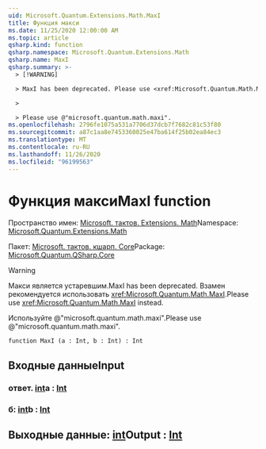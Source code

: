 ```yaml
---
uid: Microsoft.Quantum.Extensions.Math.MaxI
title: Функция макси
ms.date: 11/25/2020 12:00:00 AM
ms.topic: article
qsharp.kind: function
qsharp.namespace: Microsoft.Quantum.Extensions.Math
qsharp.name: MaxI
qsharp.summary: >-
  > [!WARNING]

  > MaxI has been deprecated. Please use <xref:Microsoft.Quantum.Math.MaxI> instead.

  >

  > Please use @"microsoft.quantum.math.maxi".
ms.openlocfilehash: 2796fe1075a531a7706d37dcb7f7682c81c53f80
ms.sourcegitcommit: a87c1aa8e7453360025e47ba614f25b02ea84ec3
ms.translationtype: MT
ms.contentlocale: ru-RU
ms.lasthandoff: 11/26/2020
ms.locfileid: "96199563"
---
```

# <a name="maxi-function"></a><span data-ttu-id="30217-102">Функция макси</span><span class="sxs-lookup"><span data-stu-id="30217-102">MaxI function</span></span>

<span data-ttu-id="30217-103">Пространство имен: [Microsoft. тактов. Extensions. Math](xref:Microsoft.Quantum.Extensions.Math)</span><span class="sxs-lookup"><span data-stu-id="30217-103">Namespace: [Microsoft.Quantum.Extensions.Math](xref:Microsoft.Quantum.Extensions.Math)</span></span>

<span data-ttu-id="30217-104">Пакет: [Microsoft. тактов. кшарп. Core](https://nuget.org/packages/Microsoft.Quantum.QSharp.Core)</span><span class="sxs-lookup"><span data-stu-id="30217-104">Package: [Microsoft.Quantum.QSharp.Core](https://nuget.org/packages/Microsoft.Quantum.QSharp.Core)</span></span>


> [!WARNING]
> <span data-ttu-id="30217-105">Макси является устаревшим.</span><span class="sxs-lookup"><span data-stu-id="30217-105">MaxI has been deprecated.</span></span> <span data-ttu-id="30217-106">Взамен рекомендуется использовать <xref:Microsoft.Quantum.Math.MaxI>.</span><span class="sxs-lookup"><span data-stu-id="30217-106">Please use <xref:Microsoft.Quantum.Math.MaxI> instead.</span></span>
>
> <span data-ttu-id="30217-107">Используйте @"microsoft.quantum.math.maxi".</span><span class="sxs-lookup"><span data-stu-id="30217-107">Please use @"microsoft.quantum.math.maxi".</span></span>



```qsharp
function MaxI (a : Int, b : Int) : Int
```


## <a name="input"></a><span data-ttu-id="30217-108">Входные данные</span><span class="sxs-lookup"><span data-stu-id="30217-108">Input</span></span>

### <a name="a--int"></a><span data-ttu-id="30217-109">ответ. [int](xref:microsoft.quantum.lang-ref.int)</span><span class="sxs-lookup"><span data-stu-id="30217-109">a : [Int](xref:microsoft.quantum.lang-ref.int)</span></span>




### <a name="b--int"></a><span data-ttu-id="30217-110">б: [int](xref:microsoft.quantum.lang-ref.int)</span><span class="sxs-lookup"><span data-stu-id="30217-110">b : [Int](xref:microsoft.quantum.lang-ref.int)</span></span>





## <a name="output--int"></a><span data-ttu-id="30217-111">Выходные данные: [int](xref:microsoft.quantum.lang-ref.int)</span><span class="sxs-lookup"><span data-stu-id="30217-111">Output : [Int](xref:microsoft.quantum.lang-ref.int)</span></span>

